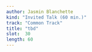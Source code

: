 ```yaml
---
author: Jasmin Blanchette
kind: "Invited Talk (60 min.)"
track: "Common Track"
title: "tbd"
slot:  30
length: 60
---
```

